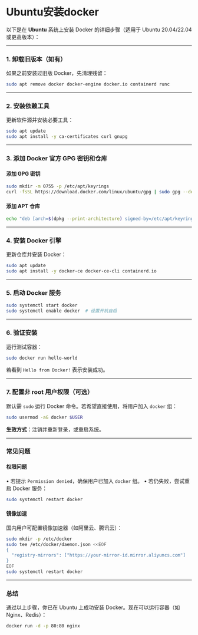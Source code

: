 # Ubuntu安装docker

以下是在 **Ubuntu** 系统上安装 Docker 的详细步骤（适用于 Ubuntu 20.04/22.04 或更高版本）：

---

### **1. 卸载旧版本（如有）**
如果之前安装过旧版 Docker，先清理残留：
```bash
sudo apt remove docker docker-engine docker.io containerd runc
```

---

### **2. 安装依赖工具**
更新软件源并安装必要工具：
```bash
sudo apt update
sudo apt install -y ca-certificates curl gnupg
```

---

### **3. 添加 Docker 官方 GPG 密钥和仓库**
#### **添加 GPG 密钥**
```bash
sudo mkdir -m 0755 -p /etc/apt/keyrings
curl -fsSL https://download.docker.com/linux/ubuntu/gpg | sudo gpg --dearmor -o /etc/apt/keyrings/docker.gpg
```

#### **添加 APT 仓库**
```bash
echo "deb [arch=$(dpkg --print-architecture) signed-by=/etc/apt/keyrings/docker.gpg] https://download.docker.com/linux/ubuntu $(lsb_release -cs) stable" | sudo tee /etc/apt/sources.list.d/docker.list > /dev/null
```

---

### **4. 安装 Docker 引擎**
更新仓库并安装 Docker：
```bash
sudo apt update
sudo apt install -y docker-ce docker-ce-cli containerd.io
```

---

### **5. 启动 Docker 服务**
```bash
sudo systemctl start docker
sudo systemctl enable docker  # 设置开机自启
```

---

### **6. 验证安装**
运行测试容器：
```bash
sudo docker run hello-world
```
若看到 `Hello from Docker!` 表示安装成功。

---

### **7. 配置非 root 用户权限（可选）**
默认需 `sudo` 运行 Docker 命令。若希望直接使用，将用户加入 `docker` 组：
```bash
sudo usermod -aG docker $USER
```
**生效方式**：注销并重新登录，或重启系统。

---

### **常见问题**
#### **权限问题**
• 若提示 `Permission denied`，确保用户已加入 `docker` 组。
• 若仍失败，尝试重启 Docker 服务：
  ```bash
  sudo systemctl restart docker
  ```

#### **镜像加速**
国内用户可配置镜像加速器（如阿里云、腾讯云）：
```bash
sudo mkdir -p /etc/docker
sudo tee /etc/docker/daemon.json <<EOF
{
  "registry-mirrors": ["https://your-mirror-id.mirror.aliyuncs.com"]
}
EOF
sudo systemctl restart docker
```

---

### **总结**
通过以上步骤，你已在 Ubuntu 上成功安装 Docker。现在可以运行容器（如 Nginx、Redis）：
```bash
docker run -d -p 80:80 nginx
```